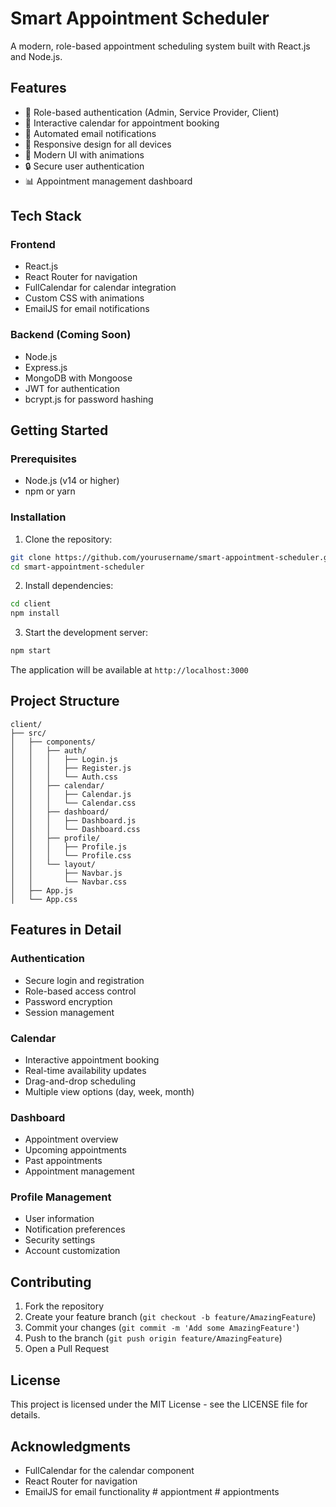 # Smart Appointment Scheduler

A modern, role-based appointment scheduling system built with React.js and Node.js.

## Features

- 🔐 Role-based authentication (Admin, Service Provider, Client)
- 📅 Interactive calendar for appointment booking
- 📧 Automated email notifications
- 📱 Responsive design for all devices
- 🎨 Modern UI with animations
- 🔒 Secure user authentication
- 📊 Appointment management dashboard

## Tech Stack

### Frontend
- React.js
- React Router for navigation
- FullCalendar for calendar integration
- Custom CSS with animations
- EmailJS for email notifications

### Backend (Coming Soon)
- Node.js
- Express.js
- MongoDB with Mongoose
- JWT for authentication
- bcrypt.js for password hashing

## Getting Started

### Prerequisites
- Node.js (v14 or higher)
- npm or yarn

### Installation

1. Clone the repository:
```bash
git clone https://github.com/yourusername/smart-appointment-scheduler.git
cd smart-appointment-scheduler
```

2. Install dependencies:
```bash
cd client
npm install
```

3. Start the development server:
```bash
npm start
```

The application will be available at `http://localhost:3000`

## Project Structure

```
client/
├── src/
│   ├── components/
│   │   ├── auth/
│   │   │   ├── Login.js
│   │   │   ├── Register.js
│   │   │   └── Auth.css
│   │   ├── calendar/
│   │   │   ├── Calendar.js
│   │   │   └── Calendar.css
│   │   ├── dashboard/
│   │   │   ├── Dashboard.js
│   │   │   └── Dashboard.css
│   │   ├── profile/
│   │   │   ├── Profile.js
│   │   │   └── Profile.css
│   │   └── layout/
│   │       ├── Navbar.js
│   │       └── Navbar.css
│   ├── App.js
│   └── App.css
```

## Features in Detail

### Authentication
- Secure login and registration
- Role-based access control
- Password encryption
- Session management

### Calendar
- Interactive appointment booking
- Real-time availability updates
- Drag-and-drop scheduling
- Multiple view options (day, week, month)

### Dashboard
- Appointment overview
- Upcoming appointments
- Past appointments
- Appointment management

### Profile Management
- User information
- Notification preferences
- Security settings
- Account customization

## Contributing

1. Fork the repository
2. Create your feature branch (`git checkout -b feature/AmazingFeature`)
3. Commit your changes (`git commit -m 'Add some AmazingFeature'`)
4. Push to the branch (`git push origin feature/AmazingFeature`)
5. Open a Pull Request

## License

This project is licensed under the MIT License - see the LICENSE file for details.

## Acknowledgments

- FullCalendar for the calendar component
- React Router for navigation
- EmailJS for email functionality #   a p p i o n t m e n t  
 #   a p p i o n t m e n t s  
 